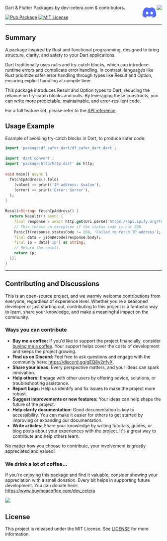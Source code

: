 <a href="https://www.buymeacoffee.com/dev_cetera" target="_blank"><img align="right" src="https://cdn.buymeacoffee.com/buttons/default-orange.png" height="48"></a>
<a href="https://discord.gg/gEQ8y2nfyX" target="_blank"><img align="right" src="https://raw.githubusercontent.com/dev-cetera/resources/refs/heads/main/assets/discord_icon/discord_icon.svg" height="48"></a>

Dart & Flutter Packages by dev-cetera.com & contributors.

[![Pub Package](https://img.shields.io/pub/v/dart_package_template.svg)](https://pub.dev/packages/dart_package_template)
[![MIT License](https://img.shields.io/badge/License-MIT-blue.svg)](https://raw.githubusercontent.com/dev-cetera/dart_package_template/main/LICENSE)

---

## Summary

A package inspired by Rust and functional programming, designed to bring structure, clarity, and safety to your Dart applications.

Dart traditionally uses nulls and try-catch blocks, which can introduce runtime errors and complicate error handling. In contrast, languages like Rust prioritize safer error handling through types like Result and Option, ensuring explicit handling at compile time.

This package introduces Result and Option types to Dart, reducing the reliance on try-catch blocks and nulls. By leveraging these constructs, you can write more predictable, maintainable, and error-resilient code.

For a full feature set, please refer to the [API reference](https://pub.dev/documentation/df_safer_dart/).

## Usage Example

Example of avoiding try-catch blocks in Dart, to produce safer code:

```dart
import 'package:df_safer_dart/df_safer_dart.dart';

import 'dart:convert';
import 'package:http/http.dart' as http;

void main() async {
  fetchIpAddress().fold(
    (value) => print('IP address: $value'),
    (error) => print('Error: $error'),
  );
}

Result<String> fetchIpAddress() {
  return Result(() async {
    final response = await http.get(Uri.parse('https://api.ipify.org?format=json'));
    // This throws an exception if the status code is not 200.
    PanicIf(response.statusCode != 200, 'Failed to fetch IP address');
    final data = jsonDecode(response.body);
    final ip = data['ip'] as String;
    // Return the result.
    return ip;
  });
}
```

---

## Contributing and Discussions

This is an open-source project, and we warmly welcome contributions from everyone, regardless of experience level. Whether you're a seasoned developer or just starting out, contributing to this project is a fantastic way to learn, share your knowledge, and make a meaningful impact on the community.

### Ways you can contribute

- **Buy me a coffee:** If you'd like to support the project financially, consider [buying me a coffee](https://www.buymeacoffee.com/dev_cetera). Your support helps cover the costs of development and keeps the project growing.
- **Find us on Discord:** Feel free to ask questions and engage with the community here: https://discord.gg/gEQ8y2nfyX.
- **Share your ideas:** Every perspective matters, and your ideas can spark innovation.
- **Help others:** Engage with other users by offering advice, solutions, or troubleshooting assistance.
- **Report bugs:** Help us identify and fix issues to make the project more robust.
- **Suggest improvements or new features:** Your ideas can help shape the future of the project.
- **Help clarify documentation:** Good documentation is key to accessibility. You can make it easier for others to get started by improving or expanding our documentation.
- **Write articles:** Share your knowledge by writing tutorials, guides, or blog posts about your experiences with the project. It's a great way to contribute and help others learn.

No matter how you choose to contribute, your involvement is greatly appreciated and valued!

### We drink a lot of coffee...

If you're enjoying this package and find it valuable, consider showing your appreciation with a small donation. Every bit helps in supporting future development. You can donate here: https://www.buymeacoffee.com/dev_cetera

<a href="https://www.buymeacoffee.com/dev_cetera" target="_blank"><img src="https://cdn.buymeacoffee.com/buttons/default-orange.png" height="40"></a>

## License

This project is released under the MIT License. See [LICENSE](https://raw.githubusercontent.com/dev-cetera/dart_package_template/main/LICENSE) for more information.
